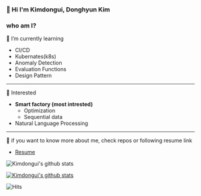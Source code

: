 
### 👋 Hi I'm Kimdongui, Donghyun Kim

### who am I?
📌 I’m currently learning
  - CI/CD
  - Kubernates(k8s)
  - Anomaly Detection
  - Evaluation Functions
  - Design Pattern
---

📌 Interested
- **Smart factory (most intrested)**
  - Optimization
  - Sequential data
- Natural Language Processing

---

📌 if you want to know more about me, check repos or following resume link
- [Resume](https://sedate-virgo-f36.notion.site/Resume-e76257d561f2416e8dd8d271252bc6b5)

![Kimdongui's github stats](https://github-readme-stats.vercel.app/api?username=Kimdongui&show_icons=true)

[![Kimdongui's github stats](https://github-readme-stats.vercel.app/api/top-langs/?username=Kimdongui&show_icons=true&hide_border=true&title_color=004386&icon_color=004386&layout=compact)](https://github.com/Kimdongui)


![Hits](https://hits.seeyoufarm.com/api/count/incr/badge.svg?url=https%3A%2F%2Fgithub.com%2FKimdongui%2Fhit-counter&count_bg=%2379C83D&title_bg=%23555555&icon=&icon_color=%23E7E7E7&title=Hits&edge_flat=false)
